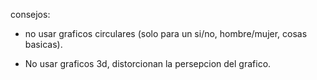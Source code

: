 consejos:  
* no usar graficos circulares (solo para un si/no, hombre/mujer, cosas basicas).  
+ No usar graficos 3d, distorcionan la persepcion del grafico.  


